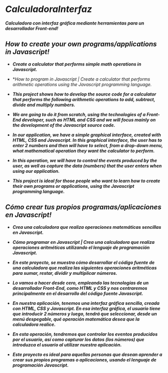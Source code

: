 # _CalculadoraInterfaz_
**_Calculadora con interfaz gráfica mediante herramientas para un desarrollador Front-end!_**


## _How to create your own programs/applications in Javascript!_

- **_Create a calculator that performs simple math operations in Javascript._**
  
- **_How to program in Javascript | Create a calculator that performs arithmetic operations using the Javascript programming language._*
  
- **_This project shows how to develop the source code for a calculator that performs the following arithmetic operations to add, subtract, divide and multiply numbers._**
- **_We are going to do it from scratch, using the technologies of a Front-End developer, such as HTML and CSS and we will focus mainly on the development of the Javascript source code._**
- **_In our application, we have a simple graphical interface, created with HTML, CSS and Javascript. In this graphical interface, the user has to enter 2 numbers and then will have to select, from a drop-down menu, what mathematical operation they want the calculator to perform._**
- **_In this operation, we will have to control the events produced by the user, as well as capture the data (numbers) that the user enters when using our application._**
- **_This project is ideal for those people who want to learn how to create their own programs or applications, using the Javascript programming language._**
## _Cómo crear tus propios programas/aplicaciones en Javascript!_
- **_Crea una calculadora que realiza operaciones matemáticas sencillas en Javascript._**
- **_Cómo programar en Javascript | Crea una calculadora que realiza operaciones aritméticas utilizando el lenguaje de programación Javascript._**

- **_En este proyecto, se muestra cómo desarrollar el código fuente de una calculadora que realiza las siguientes operaciones aritméticas para sumar, restar, dividir y multiplicar números._**
- **_Lo vamos a hacer desde cero, empleando las tecnologías de un desarrollador Front-End, como HTML y CSS y nos centraremos principalmente en el desarrollo del código fuente Javascript._**
- **_En nuestra aplicación, tenemos una interfaz gráfica sencilla, creada con HTML, CSS y Javascript. En esa interfaz gráfica, el usuario tiene que introducir 2 números y luego, tendrá que seleccionar, desde un menú despegable, qué operación matemática desea que la calculadora realice._**
- **_En esta operación, tendremos que controlar los eventos producidos por el usuario, así como capturar los datos (los números) que introduzca el usuario al utilizar nuestra aplicación._**
- **_Este proyecto es ideal para aquellas personas que desean aprender a crear sus propios programas o aplicaciones, usando el lenguaje de programación Javascript._**

